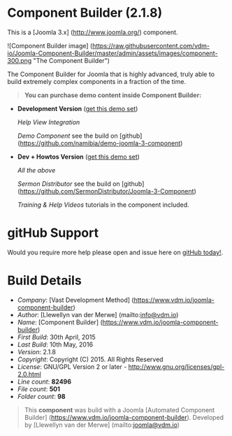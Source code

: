 # Component Builder (2.1.8)

This is a [Joomla 3.x] (http://www.joomla.org/) component.

 ![Component Builder image] (https://raw.githubusercontent.com/vdm-io/Joomla-Component-Builder/master/admin/assets/images/component-300.png "The Component Builder")

The Component Builder for Joomla that is highly advanced, truly able to build extremely complex components in a fraction of the time.

> **You can purchase demo content inside Component Builder:**

+ **Development Version** ([get this demo set](https://www.vdm.io/joomla-component-builder))

    *Help View Integration*

    *Demo Component* see the build on [github] (https://github.com/namibia/demo-joomla-3-component)

+ **Dev + Howtos Version** ([get this demo set](https://www.vdm.io/joomla-component-builder))

    *All the above*

    *Sermon Distributor* see the build on [github] (https://github.com/SermonDistributor/Joomla-3-Component)

    *Training & Help Videos* tutorials in the component included.

# gitHub Support

Would you require more help please open and issue here on [gitHub today!](https://github.com/vdm-io/Joomla-Component-Builder/issues).

# Build Details

+ *Company*: [Vast Development Method] (https://www.vdm.io/joomla-component-builder)
+ *Author*: [Llewellyn van der Merwe] (mailto:info@vdm.io)
+ *Name*: [Component Builder] (https://www.vdm.io/joomla-component-builder)
+ *First Build*: 30th April, 2015
+ *Last Build*: 10th May, 2016
+ *Version*: 2.1.8
+ *Copyright*: Copyright (C) 2015. All Rights Reserved
+ *License*: GNU/GPL Version 2 or later - http://www.gnu.org/licenses/gpl-2.0.html
+ *Line count*: **82496**
+ *File count*: **501**
+ *Folder count*: **98**

> This **component** was build with a Joomla [Automated Component Builder] (https://www.vdm.io/joomla-component-builder).
> Developed by [Llewellyn van der Merwe] (mailto:joomla@vdm.io)